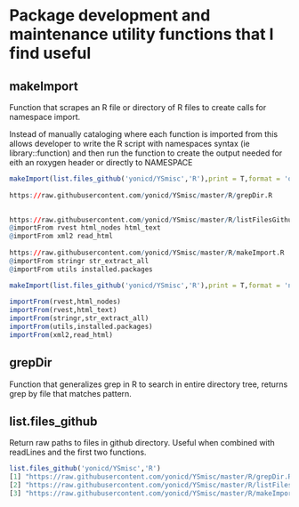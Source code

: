 # Package development and maintenance utility functions that I find useful

## makeImport
Function that scrapes an R file or directory of R files to create calls for namespace import. 

Instead of manually cataloging where each function is imported from this allows developer to write the R script with namespaces syntax (ie library::function) and then run the function to create the output needed for eith an roxygen header or directly to NAMESPACE

```r
makeImport(list.files_github('yonicd/YSmisc','R'),print = T,format = 'oxygen')
 
https://raw.githubusercontent.com/yonicd/YSmisc/master/R/grepDir.R

 
https://raw.githubusercontent.com/yonicd/YSmisc/master/R/listFilesGithub.R
@importFrom rvest html_nodes html_text
@importFrom xml2 read_html
 
https://raw.githubusercontent.com/yonicd/YSmisc/master/R/makeImport.R
@importFrom stringr str_extract_all
@importFrom utils installed.packages

makeImport(list.files_github('yonicd/YSmisc','R'),print = T,format = 'namespace')
 
importFrom(rvest,html_nodes)
importFrom(rvest,html_text)
importFrom(stringr,str_extract_all)
importFrom(utils,installed.packages)
importFrom(xml2,read_html)
```

## grepDir
Function that generalizes grep in R to search in entire directory tree, returns grep by file that matches pattern. 

## list.files_github
Return raw paths to files in github directory. Useful when combined with readLines and the first two functions.

```r
list.files_github('yonicd/YSmisc','R')
[1] "https://raw.githubusercontent.com/yonicd/YSmisc/master/R/grepDir.R"        
[2] "https://raw.githubusercontent.com/yonicd/YSmisc/master/R/listFilesGithub.R"
[3] "https://raw.githubusercontent.com/yonicd/YSmisc/master/R/makeImport.R"
```